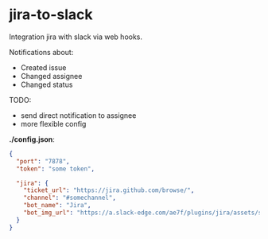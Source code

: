 # jira-to-slack
Integration jira with slack via web hooks.

Notifications about:
* Created issue
* Changed assignee
* Changed status

TODO:
* send direct notification to assignee
* more flexible config

**./config.json**:
```json
{
  "port": "7878",
  "token": "some token",

  "jira": {
    "ticket_url": "https://jira.github.com/browse/",
    "channel": "#somechannel",
    "bot_name": "Jira",
    "bot_img_url": "https://a.slack-edge.com/ae7f/plugins/jira/assets/service_512.png"
  }
}
```
